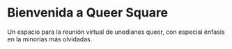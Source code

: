# Bienvenida a Queer Square

Un espacio para la reunión virtual de unedianes queer, con especial énfasis en la minorías más olvidadas.
